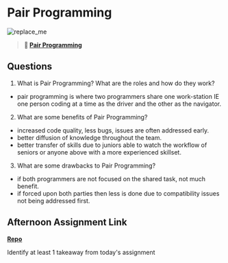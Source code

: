 # Pair Programming

![replace_me](https://codeworks.blob.core.windows.net/public/assets/img/illustrations/placeholder.svg)

> **📖 [Pair Programming](https://codeworksacademy.com/fs-student-guide/resources/wk7/01-Pair-Programming)**

## Questions

1. What is Pair Programming? What are the roles and how do they work?

 - pair programming is where two programmers share one work-station IE one person coding at a time as the driver and the other as the navigator.

2. What are some benefits of Pair Programming?

 - increased code quality, less bugs, issues are often addressed early.
 - better diffusion of knowledge throughout the team.
 - better transfer of skills due to juniors able to watch the workflow of seniors or anyone above with a more experienced skillset.

3. What are some drawbacks to Pair Programming?

- if both programmers are not focused on the shared task, not much benefit.
- if forced upon both parties then less is done due to compatibility issues not being addressed first.

## Afternoon Assignment Link

**[Repo](https://github.com/TungLe0319/<ASSIGNMENT_REPO>)**

Identify at least 1 takeaway from today's assignment
